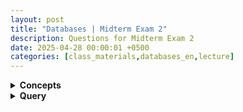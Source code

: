 ```yaml
---
layout: post
title: "Databases | Midterm Exam 2"
description: Questions for Midterm Exam 2
date: 2025-04-28 00:00:01 +0500
categories: [class_materials,databases_en,lecture]
---
```


<details markdown="1">
<summary><strong>Concepts</strong></summary>

- question: Explain the difference between the VARCHAR(10) and CHAR(10) data types. When might CHAR be used?
- answer: VARCHAR(10) stores variable-length strings up to a maximum of 10 characters, using only the space needed for the actual string. CHAR(10) stores fixed-length strings of exactly 10 characters; shorter strings are padded with spaces, and it always uses the full 10 characters of storage. CHAR is typically used for short, fixed-length codes like country codes (CHAR(2)) or state abbreviations (CHAR(2)).

---

- question: Describe the two-step execution order when a subquery is used inside the WHERE clause of an outer query.
- answer:
Inner Query Execution: The database system first executes the subquery (inside the parentheses) which produces a result set.
Outer Query Execution: The database system then executes the outer query, using the result set from the subquery in its WHERE clause (or other clauses) as a filter or condition.

---

- question: Explain the purpose of the ORDER BY clause in SQL. What are the two sorting direction, and which one is the default if not specified?
- answer: The ORDER BY clause is used to sort the results of a query based on one or more columns. The two sorting options mentioned are ASC (ascending order, A-Z, smallest to largest), which is the default, and DESC (descending order, Z-A, largest to smallest).

---

- question: What is the main purpose of the GROUP BY clause, and with which type of SQL function is it most powerfully used?
- answer: The GROUP BY clause groups rows that have the same values in specified columns into summary rows. It is most powerfully used with Aggregate Functions, allowing calculations to be performed per group rather than on the entire table.

---

- question: Define what a database transaction is. Explain its primary purpose.
- answer: According to the lecture, a transaction is a sequence of one or more database operations (like INSERT, UPDATE, DELETE) treated as a single, logical unit of work. Its primary purpose is to ensure data integrity and maintain consistency by guaranteeing that related changes occur together or not at all, preventing partial updates.

---

- question: List the four properties represented by the acronym ACID. What is the overall goal of these properties?
- answer: The four properties represented by ACID are:
Atomicity,
Consistency,
Isolation,
Durability,
The overall goal of these properties is to ensure that database transactions are processed reliably, even in the presence of errors, power failures, or concurrent access.

---

- question: Explain the Consistency property ("C" in ACID). How does it relate to database rules like constraints (e.g., CHECK, NOT NULL)?
- answer: Consistency ensures that a transaction transitions the database from one valid state to another consistent state. It preserves all defined database rules (constraints) such as NOT NULL, UNIQUE, CHECK constraints (like Balance >= 0), and Foreign Key relationships. If a transaction attempts an operation that would violate a constraint, it violates consistency and must be rolled back.

---


- question: What is the primary method recommended for controlling the order of operations in complex SQL expressions, and why is it beneficial even if the default precedence seems correct?
- answer: The primary method is using parentheses (). It's beneficial because it explicitly enforces the intended sequence, overrides default operator precedence, and significantly improves the readability and clarity of the code, reducing potential ambiguity and errors.

---

- question: Why is a single, centralized computer generally insufficient for handling the requirements of large-scale internet services like Google Search or Amazon? List two distinct reasons mentioned.
- answer: A single computer cannot handle the (1) massive data storage requirements and (2) the high processing load (billions of queries/transactions) and/or (3) the high availability requirements of these large-scale services. This necessitates distributing data and processing.

---

- question: Limitations of centralized databases. Explain the concept of "Vertical Scaling" and state one major drawback associated with it.
- answer: Vertical Scaling involves upgrading the central server (more CPU, RAM, faster disks). Drawbacks include physical limits (how big one machine can get) and becoming disproportionately expensive at the high end. 

---

- question: What are the key differences between a static website and a dynamic web application in terms of content generation and the need for a database?
- answer: Static websites have pre-written, fixed HTML content served directly by the web server, the same for all users, and updates require manual HTML editing. They typically don't require a database. Dynamic web applications generate content "on-the-fly" using server-side logic and database interaction, allowing for personalized, interactive, and real-time data experiences. Databases are essential for dynamic applications to manage persistent data.

---

- question: Why is Scalability considered a crucial database design consideration for web applications? Name one technique mentioned for achieving horizontal scaling.
- answer: Scalability is crucial because web applications often face massive and unpredictable user loads (e.g., viral content, sales events). The database must be designed to handle this growth. Designing for horizontal scaling (adding more machines) is prioritized over solely vertical scaling. Techniques mentioned for horizontal scaling include Replication or Sharding (Partitioning).

---

- question: Explain why Concurrency is a significant challenge for databases supporting web applications, and list one type of database mechanism used to manage it.
- answer: Concurrency is a challenge because a high number of web users may attempt to access and modify the same data simultaneously (e.g., booking the last seat, multiple users commenting). This requires mechanisms to manage simultaneous access and prevent data corruption. Database mechanisms mentioned include utilizing Concurrency Control Mechanisms like Locking (e.g., row-level) or setting appropriate Transaction Isolation Levels.

---

- question: What is the fundamental problem that Database Drivers and Database APIs aim to solve when connecting application code to a database?
- answer: The problem is how application code (written in various languages like Python, Java, PHP) can communicate reliably and effectively with different database management systems (like PostgreSQL, MySQL, Oracle), each having its own specific protocols and nuances. Applications need a standardized way to interact regardless of the underlying database. 

---

- question: What is SQL Injection (SQLi), and what coding practice makes applications vulnerable to it?
- answer: SQL Injection is an attack where malicious SQL code is inserted into application input, tricking the database into executing unintended commands. The coding practice that makes applications vulnerable is dynamically constructing SQL queries by concatenating strings that include unvalidated user input (e.g., `sql = "SELECT * FROM users WHERE name = '" + userName + "'";`). 

---

- question: What is an SQL Injection attack, and which part of the system is primarily responsible for the vulnerability?
- answer: SQL Injection is an attack where malicious SQL code is inserted into application input fields. If the application improperly constructs SQL queries using this input, the malicious code gets executed by the database. The lecture notes this is primarily an application-level vulnerability.

---

- question: What is Role-Based Access Control (RBAC) and why is it beneficial compared to assigning privileges directly?
- answer: RBAC involves grouping related privileges into logical ROLEs and assigning users to these roles. It's beneficial because it simplifies administration and improves consistency compared to assigning many individual privileges directly to each user.

---

- question: What is the primary purpose of a database index, and what real-world analogy was used to illustrate this?
- answer: The primary purpose of a database index is to speed up data retrieval operations (primarily SELECT queries) by providing faster lookup paths. Real-world analogies used were a book index, a library card catalog, or a phone book index, all of which allow direct access to information without a full sequential scan.

---

- question: What is the main difference in supported operations between a Hash index and a B-Tree index in PostgreSQL?
- answer: A Hash index primarily supports only equality (=) operations efficiently. A B-Tree index supports a wider range of operations, including equality (=), range queries (<, >, BETWEEN), and sorting (ORDER BY).

---

- question: For what kind of data values are GIN (Generalized Inverted Index) indexes particularly well-suited? Give one specific use case example mentioned.
- answer: GIN indexes are well-suited for indexing composite values (values containing multiple components). Use case examples mentioned include: searching elements within arrays, querying keys/values within JSONB, or full-text search.

---

- question: What is a key condition required for a BRIN (Block Range Index) to be highly effective?
- answer: A BRIN index is highly effective only when the indexed column's values have a strong physical correlation with the row storage order in the table (e.g., data naturally ordered on insertion like an auto-incrementing ID or timestamp).

</details>

<details markdown="1">
<summary><strong>Query</strong></summary>

- question: Write a SQL query to display the names of students (`student_name`) and the names of the courses (`course_name`) they are enrolled in. Only include students who are matched with a course in the `courses` table. Use table aliases `s` for `students` and `c` for `courses`.
- answer:
```sql
SELECT s.student_name, c.course_name
FROM students AS s
INNER JOIN courses AS c ON s.student_id = c.student_id;
```

---

- question: Write a SQL query to list all student names (`student_name`). For each student, also list the `course_name` they are enrolled in. If a student is not associated with any course in the `courses` table, their name should still appear, but the `course_name` should be `NULL`. Use table aliases.
- answer:
```sql
SELECT s.student_name, c.course_name
FROM students AS s
LEFT JOIN courses AS c ON s.student_id = c.student_id;
```

---

- question: Write a SQL query to list all course names (`course_name`). For each course, also list the `student_name` of the student enrolled in it. If a course is not associated with any student in the `students` table (based on `courses.student_id`), the course name should still appear, but the `student_name` should be `NULL`. Use table aliases.
- answer:
```sql
SELECT s.student_name, c.course_name
FROM students AS s
RIGHT JOIN courses AS c ON s.student_id = c.student_id;
```

---

- question: Write a SQL query to find the `student_name` and `course_name` for all courses associated with students whose `major` is 'Physics'. Use an `INNER JOIN` and table aliases.
- answer:
```sql
SELECT s.student_name, c.course_name
FROM students AS s
INNER JOIN courses AS c ON s.student_id = c.student_id
WHERE s.major = 'Physics';
```

---

- question: Write a SQL query that lists all student names (`student_name`). For each student, display the `course_name` they are enrolled in. If a student is not enrolled in any course, display the text 'Not Enrolled' instead of `NULL` for the course name. Use the `COALESCE` function and table aliases.
- answer:
```sql
SELECT s.student_name, COALESCE(c.course_name, 'Not Enrolled') AS course_name
FROM students AS s
LEFT JOIN courses AS c ON s.student_id = c.student_id;
```

---

---

- question: Write an SQL query using the `employees` table to display the `first_name` and `last_name` of each employee, concatenated together with a single space in between. Use the PostgreSQL `||` operator and alias the resulting column as `full_name`.
- answer:
```sql
SELECT first_name, last_name, first_name || ' ' || last_name AS full_name
FROM employees;
```

---

- question: Write an SQL query using the `products` table to display the `product_name` in all uppercase letters. Alias the resulting column as `upper_product_name`.
- answer:
```sql
SELECT UPPER(product_name) AS upper_product_name
FROM products;
```

---

- question: The `products` table has a `product_code` column which might contain leading or trailing spaces (e.g., ' LP15-001 '). Write an SQL query to display the `product_code` for all products after removing any leading and trailing whitespace. Alias the result as `trimmed_code`.
- answer:
```sql
SELECT product_code, TRIM(product_code) AS trimmed_code
FROM products;
```

---

- question: Write an SQL query using the `products` table to display the `product_name` and `price`, with the price rounded to one decimal place. Alias the rounded price column as `rounded_price`.
- answer:
```sql
SELECT product_name, price, ROUND(price, 1) AS rounded_price
FROM products;
```

---

- question: Write an SQL query using the `employees` table to extract and display the year of hiring for each employee from their `hire_date`. Alias the year column as `hire_year`.
- answer:
```sql
SELECT hire_date, EXTRACT(YEAR FROM hire_date) AS hire_year
FROM employees;
```

---

- question: Write an SQL query using the `employees` table to calculate the date that is exactly 90 days after each employee's `hire_date`. Alias this calculated date column as `review_date`.
- answer:
```sql
SELECT hire_date, hire_date + INTERVAL '90 day' AS review_date
FROM employees;
```

---

- question: Write an SQL query using the `employees` table to display the `first_name`, `middle_name`, and `last_name`. If an employee's `middle_name` is NULL, display the text 'None' instead.
- answer:
```sql
SELECT first_name, COALESCE(middle_name, 'None') AS middle_name, last_name
FROM employees;
```

---

- question: Write an SQL query using the `products` table and a `CASE WHEN` expression to categorize products based on their price. Display the `product_name`, `price`, and a `price_category` column with values: 'Budget' (if price < 50.00), 'Mid-Range' (if price >= 50.00 AND price < 200.00), or 'Premium' (otherwise).
- answer:
```sql
SELECT product_name, price,
   CASE
   WHEN price < 50.00 THEN 'Budget'
   WHEN price >= 50.00 AND price < 200.00 THEN 'Mid-Range'
   ELSE 'Premium'
   END AS price_category
FROM products;
```

---

- question: Write an SQL query using the `employees` table to find the `first_name`, `last_name`, and `hire_date` of all employees hired in December (Month = 12) of any year. Use a function in the `WHERE` clause.
- answer:
```sql
SELECT first_name, last_name, hire_date
FROM employees
WHERE EXTRACT(MONTH FROM hire_date) = 12;
```

---

- question: Write an SQL query using the `employees` table to display the `first_name` and `last_name`, ordered by the length of the employee's last name in descending order (longest last name first). Use a function in the `ORDER BY` clause.
- answer:
```sql
SELECT first_name, last_name
FROM employees
ORDER BY LENGTH(last_name) DESC;
```

---

---

- question: Write an SQL query to count the total number of employees listed in the `employees` table. Use the alias `total_employees` for the count.
- answer:
```sql
SELECT COUNT(*) AS total_employees
FROM employees;
```

---

- question: Write an SQL query to find the sum of all salaries for employees working in the 'Engineering' department (department_id = 2). Use the alias `engineering_salary_total`.
- answer:
```sql
SELECT SUM(salary) AS engineering_salary_total
FROM employees
WHERE department_id = 2;
```

---

- question: Write an SQL query to find the earliest (minimum) `hire_date` among all employees. Use the alias `earliest_hire_date`.
- answer:
```sql
SELECT MIN(hire_date) AS earliest_hire_date
FROM employees;
```

---

- question: Write an SQL query to calculate the average salary specifically for employees with the job title 'Software Engineer'. Use the alias `avg_salary_software_engineer`.
- answer:
```sql
SELECT AVG(salary) AS avg_salary_software_engineer
FROM employees
WHERE job_title = 'Software Engineer';
```

---

- question: Write an SQL query to count the number of employees in each department. Only include employees who are assigned to a department (`department_id` IS NOT NULL). Display the `department_id` and the count (aliased as `num_employees`). Order the results by `department_id`.
- answer:
```sql
SELECT
department_id,
COUNT(*) AS num_employees
FROM employees
WHERE department_id IS NOT NULL
GROUP BY department_id
ORDER BY department_id;
```

---

- question: Write an SQL query to find the minimum and maximum salary for each `department_id`. Only consider employees assigned to a department. Display the `department_id`, the minimum salary (aliased as `min_salary_in_dept`), and the maximum salary (aliased as `max_salary_in_dept`).
- answer:
```sql
SELECT
department_id,
MIN(salary) AS min_salary_in_dept,
MAX(salary) AS max_salary_in_dept
FROM employees
WHERE department_id IS NOT NULL
GROUP BY department_id
ORDER BY department_id;
```

---

- question: Write an SQL query to find the `department_id`s that have more than 2 employees. Display only the `department_id` and the employee count (aliased as `num_employees`). Exclude employees not assigned to a department.
- answer:
```sql
SELECT
department_id,
COUNT(*) AS num_employees
FROM employees
WHERE department_id IS NOT NULL
GROUP BY department_id
HAVING COUNT(*) > 2
ORDER BY department_id;
```

---

- question: Write an SQL query to find the job titles where the average salary is greater than $70,000. Display the `job_title` and the average salary (aliased as `average_salary_for_job`). Exclude employees with NULL job titles or NULL salaries from the calculation.
- answer:
```sql
SELECT
job_title,
AVG(salary) AS average_salary_for_job
FROM employees
WHERE job_title IS NOT NULL AND salary IS NOT NULL
GROUP BY job_title
HAVING AVG(salary) > 70000
ORDER BY average_salary_for_job DESC;
```

---

- question: Write an SQL query to count the number of *distinct* job titles present in the `employees` table, excluding any NULL job titles. Use the alias `distinct_job_titles`.
- answer:
```sql
SELECT COUNT(DISTINCT job_title) AS distinct_job_titles
FROM employees;
```

---

---

- question: Using the provided schema, write an SQL query to list the names of all students (`student_name`) and the names of the courses (`course_name`) they are currently enrolled in. Order the results alphabetically by student name first, then by course name.
- answer:
```sql
SELECT
s.student_name,
c.course_name
FROM
students AS s
INNER JOIN
enrollments AS e ON s.student_id = e.student_id
INNER JOIN
courses AS c ON e.course_id = c.course_id
ORDER BY
s.student_name,
c.course_name;
```

---

- question: Write an SQL query to list the names of all instructors (`instructor_name`) and the name of the department (`dept_name`) they belong to. Only include instructors who are assigned to a department (i.e., their `dept_id` is not `NULL`).
- answer:
```sql
SELECT
i.instructor_name,
d.dept_name
FROM
instructors AS i
INNER JOIN
departments AS d ON i.dept_id = d.dept_id
ORDER BY
i.instructor_name;
```

---

- question: Write an SQL query to list every department (`dept_name`) and the number of instructors assigned to that department. Include departments even if they currently have no instructors assigned. Alias the count as `number_of_instructors`. Order by department name.
- answer:
```sql
SELECT
d.dept_name,
COUNT(i.instructor_id) AS number_of_instructors
FROM
departments AS d
LEFT JOIN
instructors AS i ON d.dept_id = i.dept_id
GROUP BY
d.dept_id, d.dept_name -- Group by the PK and selected non-aggregated column
ORDER BY
d.dept_name;
```

---

- question: Based on the modified `courses` table schema from Example 4 (which includes `prerequisite_course_id`), write an SQL query to list the name of each course (`course_name`) that has a prerequisite, along with the name of the prerequisite course (`course_name`). Alias the main course name as `course` and the prerequisite course name as `prerequisite`.
- answer:
```sql
SELECT
c1.course_name AS course,
c2.course_name AS prerequisite
FROM
courses AS c1 -- The main course
INNER JOIN -- Use INNER JOIN to ensure only courses *with* a prerequisite are listed
courses AS c2 ON c1.prerequisite_course_id = c2.course_id -- Join back to courses table for the prerequisite
ORDER BY
c1.course_name;
```

---

- question: Write an SQL query to find the number of students enrolled in each course. List the course name (`course_name`) and the count of enrolled students (aliased as `enrollment_count`). Include courses even if they have zero enrollments. Order the results by course name.
- answer:
```sql
SELECT
c.course_name,
COUNT(e.student_id) AS enrollment_count
FROM
courses AS c
LEFT JOIN
enrollments AS e ON c.course_id = e.course_id
GROUP BY
c.course_id, c.course_name -- Group by course
ORDER BY
c.course_name;
```

---

---

- question: Write the SQL command to create a basic index named `idx_emp_hire_date` on the `hire_date` column of the `employees` table.
- answer:
```sql
CREATE INDEX idx_emp_hire_date
ON employees (hire_date);
```

---

- question: Write the SQL command shown in the lecture to create a unique index that ensures every employee has a unique email address. Use the index name specified in the example.
- answer:
```sql
CREATE UNIQUE INDEX idx_employees_email_unique
ON employees (email);
```

---

- question: Write the SQL command, exactly as shown in the lecture, to create an index suitable for speeding up case-insensitive searches on the `email` column of the `employees` table.
- answer:
```sql
CREATE INDEX idx_employees_email_lower
ON employees (LOWER(email));
```

---

- question: Write the SQL command shown in the lecture to create a partial index named `idx_employees_active_hire_date` only for employees with the status 'active', indexing their `hire_date`.
- answer:
```sql
CREATE INDEX idx_employees_active_hire_date
ON employees (hire_date)
WHERE status = 'active';
```

---

- question: Write the SQL command shown in the lecture to create a multicolumn index named `idx_employees_dept_salary` on the `department_id` and `salary` columns of the `employees` table.
- answer:
```sql
CREATE INDEX idx_employees_dept_salary
ON employees (department_id, salary);
```

---

- question: Write the SQL command, as shown in the lecture, to rebuild *all* indexes specifically on the `employees` table.
- answer:
```sql
REINDEX TABLE employees;
```

---

- question: Write the SQL command to remove the index named `idx_employees_last_name`, ensuring the command does not produce an error if the index does not actually exist.
- answer:
```sql
DROP INDEX IF EXISTS idx_employees_last_name;
```

---

- question: Besides using `\d`, what SQL query targeting a system catalog view was shown in the lecture to list the indexes for the `employees` table?
- answer:
```sql
SELECT
	indexname,
	indexdef
FROM
	pg_indexes
WHERE
	tablename = 'employees';
```

</details>